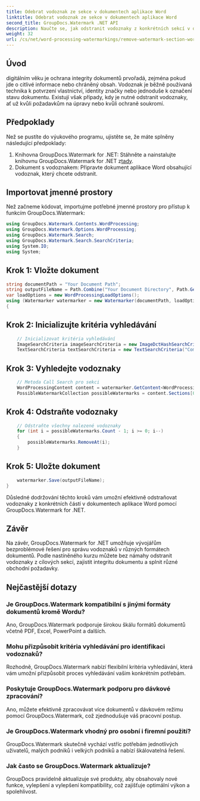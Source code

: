 ```yaml
---
title: Odebrat vodoznak ze sekce v dokumentech aplikace Word
linktitle: Odebrat vodoznak ze sekce v dokumentech aplikace Word
second_title: GroupDocs.Watermark .NET API
description: Naučte se, jak odstranit vodoznaky z konkrétních sekcí v dokumentech aplikace Word pomocí GroupDocs.Watermark for .NET. Komplexní návod k dispozici zde.
weight: 32
url: /cs/net/word-processing-watermarkings/remove-watermark-section-word-docs/
---
```

## Úvod
digitálním věku je ochrana integrity dokumentů prvořadá, zejména pokud jde o citlivé informace nebo chráněný obsah. Vodoznak je běžně používaná technika k potvrzení vlastnictví, identity značky nebo jednoduše k označení stavu dokumentu. Existují však případy, kdy je nutné odstranit vodoznaky, ať už kvůli požadavkům na úpravy nebo kvůli ochraně soukromí.
## Předpoklady
Než se pustíte do výukového programu, ujistěte se, že máte splněny následující předpoklady:
1.  Knihovna GroupDocs.Watermark for .NET: Stáhněte a nainstalujte knihovnu GroupDocs.Watermark for .NET z[tady](https://releases.groupdocs.com/Watermark/net/).
2. Dokument s vodoznakem: Připravte dokument aplikace Word obsahující vodoznak, který chcete odstranit.

## Importovat jmenné prostory
Než začneme kódovat, importujme potřebné jmenné prostory pro přístup k funkcím GroupDocs.Watermark:
```csharp
using GroupDocs.Watermark.Contents.WordProcessing;
using GroupDocs.Watermark.Options.WordProcessing;
using GroupDocs.Watermark.Search;
using GroupDocs.Watermark.Search.SearchCriteria;
using System.IO;
using System;
```
## Krok 1: Vložte dokument
```csharp
string documentPath = "Your Document Path";
string outputFileName = Path.Combine("Your Document Directory", Path.GetFileName(documentPath));
var loadOptions = new WordProcessingLoadOptions();
using (Watermarker watermarker = new Watermarker(documentPath, loadOptions))
{
```
## Krok 2: Inicializujte kritéria vyhledávání
```csharp
    // Inicializovat kritéria vyhledávání
    ImageSearchCriteria imageSearchCriteria = new ImageDctHashSearchCriteria(Constants.LogoPng);
    TextSearchCriteria textSearchCriteria = new TextSearchCriteria("Company Name");
```
## Krok 3: Vyhledejte vodoznaky
```csharp
    // Metoda Call Search pro sekci
    WordProcessingContent content = watermarker.GetContent<WordProcessingContent>();
    PossibleWatermarkCollection possibleWatermarks = content.Sections[0].Search(textSearchCriteria.Or(imageSearchCriteria));
```
## Krok 4: Odstraňte vodoznaky
```csharp
    // Odstraňte všechny nalezené vodoznaky
    for (int i = possibleWatermarks.Count - 1; i >= 0; i--)
    {
        possibleWatermarks.RemoveAt(i);
    }
```
## Krok 5: Uložte dokument
```csharp
    watermarker.Save(outputFileName);
}
```
Důsledné dodržování těchto kroků vám umožní efektivně odstraňovat vodoznaky z konkrétních částí v dokumentech aplikace Word pomocí GroupDocs.Watermark for .NET.

## Závěr
Na závěr, GroupDocs.Watermark for .NET umožňuje vývojářům bezproblémové řešení pro správu vodoznaků v různých formátech dokumentů. Podle nastíněného kurzu můžete bez námahy odstranit vodoznaky z cílových sekcí, zajistit integritu dokumentu a splnit různé obchodní požadavky.
## Nejčastější dotazy
### Je GroupDocs.Watermark kompatibilní s jinými formáty dokumentů kromě Wordu?
Ano, GroupDocs.Watermark podporuje širokou škálu formátů dokumentů včetně PDF, Excel, PowerPoint a dalších.
### Mohu přizpůsobit kritéria vyhledávání pro identifikaci vodoznaků?
Rozhodně, GroupDocs.Watermark nabízí flexibilní kritéria vyhledávání, která vám umožní přizpůsobit proces vyhledávání vašim konkrétním potřebám.
### Poskytuje GroupDocs.Watermark podporu pro dávkové zpracování?
Ano, můžete efektivně zpracovávat více dokumentů v dávkovém režimu pomocí GroupDocs.Watermark, což zjednodušuje váš pracovní postup.
### Je GroupDocs.Watermark vhodný pro osobní i firemní použití?
GroupDocs.Watermark skutečně vychází vstříc potřebám jednotlivých uživatelů, malých podniků i velkých podniků a nabízí škálovatelná řešení.
### Jak často se GroupDocs.Watermark aktualizuje?
GroupDocs pravidelně aktualizuje své produkty, aby obsahovaly nové funkce, vylepšení a vylepšení kompatibility, což zajišťuje optimální výkon a spolehlivost.